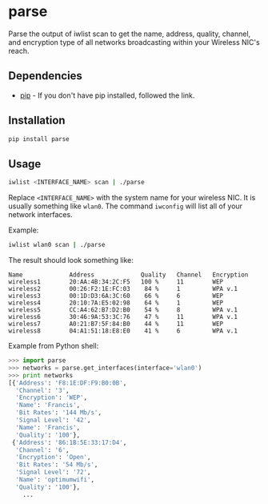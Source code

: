 parse
========

Parse the output of iwlist scan to get the name, address, quality, channel, and encryption type of all networks broadcasting within your Wireless NIC's reach.

Dependencies
------------

* [pip](http://www.pip-installer.org/en/latest/installing.html "pip installation guide") - If you don't have pip installed, followed the link.


Installation
------------

```bash
pip install parse
```

Usage
-----

```bash
iwlist <INTERFACE_NAME> scan | ./parse
```

Replace `<INTERFACE_NAME>` with the system name for your wireless NIC. It is usually something like `wlan0`. The command `iwconfig` will list all of your network interfaces.

Example:

```bash
iwlist wlan0 scan | ./parse
```

The result should look something like:

```
Name             Address             Quality   Channel   Encryption
wireless1        20:AA:4B:34:2C:F5   100 %     11        WEP
wireless2        00:26:F2:1E:FC:03    84 %     1         WPA v.1
wireless3        00:1D:D3:6A:3C:60    66 %     6         WEP
wireless4        20:10:7A:E5:02:98    64 %     1         WEP
wireless5        CC:A4:62:B7:D2:B0    54 %     8         WPA v.1
wireless6        30:46:9A:53:3C:76    47 %     11        WPA v.1
wireless7        A0:21:B7:5F:84:B0    44 %     11        WEP
wireless8        04:A1:51:18:E8:E0    41 %     6         WPA v.1
```

Example from Python shell:

```python
>>> import parse
>>> networks = parse.get_interfaces(interface='wlan0')
>>> print networks
[{'Address': 'F8:1E:DF:F9:B0:0B',
  'Channel': '3',
  'Encryption': 'WEP',
  'Name': 'Francis',
  'Bit Rates': '144 Mb/s',
  'Signal Level': '42',
  'Name': 'Francis',
  'Quality': '100'},
 {'Address': '86:1B:5E:33:17:D4',
  'Channel': '6',
  'Encryption': 'Open',
  'Bit Rates': '54 Mb/s',
  'Signal Level': '72',
  'Name': 'optimumwifi',
  'Quality': '100'},
    ...
```